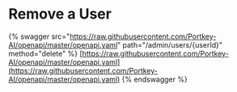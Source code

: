 # Remove a User

{% swagger src="https://raw.githubusercontent.com/Portkey-AI/openapi/master/openapi.yaml" path="/admin/users/{userId}" method="delete" %}
[https://raw.githubusercontent.com/Portkey-AI/openapi/master/openapi.yaml](https://raw.githubusercontent.com/Portkey-AI/openapi/master/openapi.yaml)
{% endswagger %}
